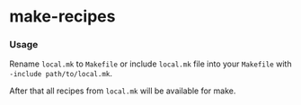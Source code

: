 # make-recipes

### Usage

Rename `local.mk` to `Makefile` or include `local.mk` file into your `Makefile` with `-include path/to/local.mk`.

After that all recipes from `local.mk` will be available for make.
